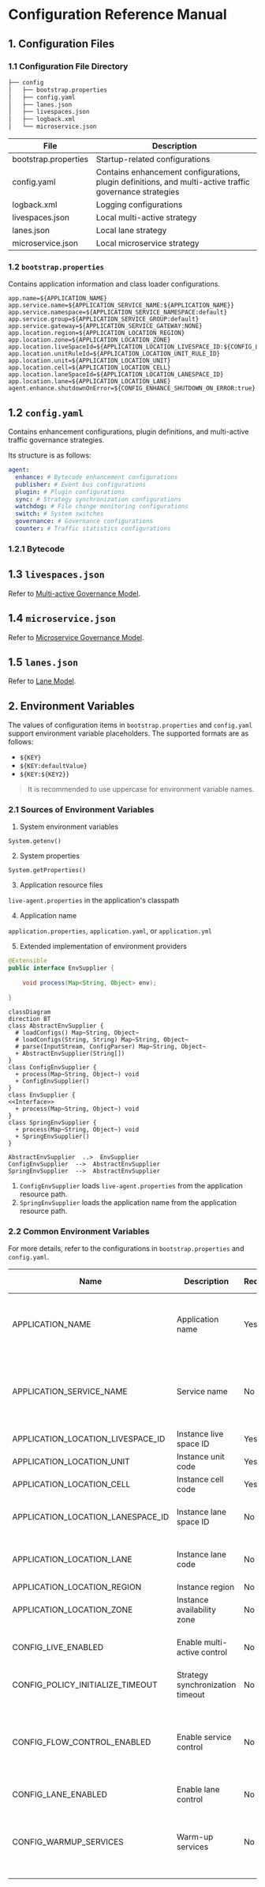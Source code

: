 Configuration Reference Manual
===

## 1. Configuration Files

### 1.1 Configuration File Directory

```bash
├── config
│   ├── bootstrap.properties
│   ├── config.yaml
│   ├── lanes.json
│   ├── livespaces.json
│   ├── logback.xml
│   └── microservice.json
```

| File | Description                    |
|------|--------------------------------|
| bootstrap.properties   | Startup-related configurations                |
| config.yaml   | Contains enhancement configurations, plugin definitions, and multi-active traffic governance strategies |
| logback.xml   | Logging configurations                  |
| livespaces.json   | Local multi-active strategy                |
| lanes.json   | Local lane strategy                |
| microservice.json   | Local microservice strategy               |

### 1.2 `bootstrap.properties`

Contains application information and class loader configurations.

```properties
app.name=${APPLICATION_NAME}
app.service.name=${APPLICATION_SERVICE_NAME:${APPLICATION_NAME}}
app.service.namespace=${APPLICATION_SERVICE_NAMESPACE:default}
app.service.group=${APPLICATION_SERVICE_GROUP:default}
app.service.gateway=${APPLICATION_SERVICE_GATEWAY:NONE}
app.location.region=${APPLICATION_LOCATION_REGION}
app.location.zone=${APPLICATION_LOCATION_ZONE}
app.location.liveSpaceId=${APPLICATION_LOCATION_LIVESPACE_ID:${CONFIG_LIVESPACE_ID}}
app.location.unitRuleId=${APPLICATION_LOCATION_UNIT_RULE_ID}
app.location.unit=${APPLICATION_LOCATION_UNIT}
app.location.cell=${APPLICATION_LOCATION_CELL}
app.location.laneSpaceId=${APPLICATION_LOCATION_LANESPACE_ID}
app.location.lane=${APPLICATION_LOCATION_LANE}
agent.enhance.shutdownOnError=${CONFIG_ENHANCE_SHUTDOWN_ON_ERROR:true}
```

## 1.2 `config.yaml`

Contains enhancement configurations, plugin definitions, and multi-active traffic governance strategies.

Its structure is as follows:

```yaml
agent:
  enhance: # Bytecode enhancement configurations
  publisher: # Event bus configurations
  plugin: # Plugin configurations
  sync: # Strategy synchronization configurations
  watchdog: # File change monitoring configurations
  switch: # System switches
  governance: # Governance configurations
  counter: # Traffic statistics configurations
```

### 1.2.1 Bytecode

## 1.3 `livespaces.json`

Refer to [Multi-active Governance Model](./livespace.md).

## 1.4 `microservice.json`

Refer to [Microservice Governance Model](./governance.md).

## 1.5 `lanes.json`

Refer to [Lane Model](./lane.md).

## 2. Environment Variables

The values of configuration items in `bootstrap.properties` and `config.yaml` support environment variable placeholders. The supported formats are as follows:
- `${KEY}`
- `${KEY:defaultValue}`
- `${KEY:${KEY2}}`

> It is recommended to use uppercase for environment variable names.

### 2.1 Sources of Environment Variables

1. System environment variables

`System.getenv()`

2. System properties

`System.getProperties()`

3. Application resource files

`live-agent.properties` in the application's classpath

4. Application name

`application.properties`, `application.yaml`, or `application.yml`

5. Extended implementation of environment providers
```java
@Extensible
public interface EnvSupplier {
    
    void process(Map<String, Object> env);
    
}
```

```mermaid
classDiagram
direction BT
class AbstractEnvSupplier {
  # loadConfigs() Map~String, Object~
  # loadConfigs(String, String) Map~String, Object~
  # parse(InputStream, ConfigParser) Map~String, Object~
  + AbstractEnvSupplier(String[]) 
}
class ConfigEnvSupplier {
  + process(Map~String, Object~) void
  + ConfigEnvSupplier() 
}
class EnvSupplier {
<<Interface>>
  + process(Map~String, Object~) void
}
class SpringEnvSupplier {
  + process(Map~String, Object~) void
  + SpringEnvSupplier() 
}

AbstractEnvSupplier  ..>  EnvSupplier 
ConfigEnvSupplier  -->  AbstractEnvSupplier 
SpringEnvSupplier  -->  AbstractEnvSupplier 

```
1. `ConfigEnvSupplier` loads `live-agent.properties` from the application resource path.
2. `SpringEnvSupplier` loads the application name from the application resource path.

### 2.2 Common Environment Variables

For more details, refer to the configurations in `bootstrap.properties` and `config.yaml`.

| Name                              | Description               | Required | Default Value    | Notes                                                     |
|-----------------------------------|---------------------------|----------|------------------|-----------------------------------------------------------|
| APPLICATION_NAME                  | Application name          | Yes      |                  | Recommended to be consistent with the Spring application name |
| APPLICATION_SERVICE_NAME          | Service name              | No       | Application name | Recommended to be consistent with the SpringCloud application name |
| APPLICATION_LOCATION_LIVESPACE_ID | Instance live space ID    | Yes      |                  |                                                           |
| APPLICATION_LOCATION_UNIT         | Instance unit code        | Yes      |                  |                                                           |
| APPLICATION_LOCATION_CELL         | Instance cell code        | Yes      |                  |                                                           |
| APPLICATION_LOCATION_LANESPACE_ID | Instance lane space ID    | No       |                  | Configured when lane service is enabled                   |
| APPLICATION_LOCATION_LANE         | Instance lane code        | No       |                  | Configured when lane service is enabled                   |
| APPLICATION_LOCATION_REGION       | Instance region           | No       |                  |                                                           |
| APPLICATION_LOCATION_ZONE         | Instance availability zone| No       |                  |                                                           |
| CONFIG_LIVE_ENABLED               | Enable multi-active control| No      | true             | Whether to enable multi-active traffic control            |
| CONFIG_POLICY_INITIALIZE_TIMEOUT  | Strategy synchronization timeout | No  | 10000(ms)       |                                                           |
| CONFIG_FLOW_CONTROL_ENABLED       | Enable service control    | No       | true             | Enable service control, including rate limiting, circuit breaking, load balancing, and tag routing strategies |
| CONFIG_LANE_ENABLED               | Enable lane control       | No       | true             | Enable lane control                                       |
| CONFIG_WARMUP_SERVICES            | Warm-up services          | No       |                  | Configure the names of the microservices to warm up, separated by semicolons or commas |